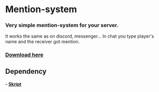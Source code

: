 # Mention-system
### Very simple mention-system for your server.
It works the same as on discord, messenger... In chat you type player's name and the receiver got mention. 
### [Download here](https://github.com/NODUF/mention-system/releases)

## Dependency
#### - [Skript](https://github.com/SkriptLang/Skript/releases)
